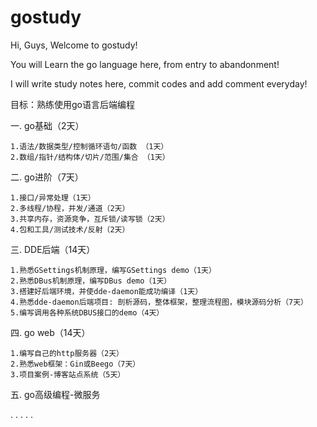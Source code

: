 # gostudy
Hi, Guys, Welcome to gostudy!

You will Learn the go language here, from entry to abandonment!

I will write study notes here, commit codes and add comment everyday!


目标：熟练使用go语言后端编程


一. go基础（2天）

	1.语法/数据类型/控制循环语句/函数 （1天）
	2.数组/指针/结构体/切片/范围/集合 （1天）

二. go进阶（7天）

	1.接口/异常处理（1天）
	2.多线程/协程，并发/通道（2天）
	3.共享内存，资源竞争，互斥锁/读写锁（2天）
	4.包和工具/测试技术/反射（2天）

三. DDE后端（14天）

	1.熟悉GSettings机制原理，编写GSettings demo（1天）
	2.熟悉DBus机制原理，编写DBus demo（1天）
	3.搭建好后端环境，并使dde-daemon能成功编译（1天）
	4.熟悉dde-daemon后端项目: 剖析源码，整体框架，整理流程图，模块源码分析（7天）
	5.编写调用各种系统DBUS接口的demo（4天）
	
四. go web（14天）

	1.编写自己的http服务器（2天）
	2.熟悉web框架：Gin或Beego（7天）
	3.项目案例-博客站点系统（5天）
	
五. go高级编程-微服务

.
.
.
.
.

